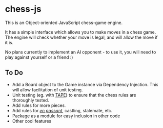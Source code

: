 # chess-js
This is an Object-oriented JavaScript chess-game engine.

It has a simple interface which allows you to make moves in a chess game.
The engine will check whether your move is legal, and will allow the move if it is.

No plans currently to implement an AI opponent - to use it, you will need to play against yourself or a friend :)

## To Do
* Add a Board object to the Game instance via Dependency Injection.
    This will allow facilitation of unit testing.
* Unit testing (eg. with [TAPE](https://github.com/substack/tape)) to ensure that the chess rules are thoroughly tested.
* Add rules for more pieces.
* Add rules for [*en passant*](https://en.wikipedia.org/wiki/En_passant), castling, stalemate, etc.
* Package as a module for easy inclusion in other code
* Other cool features
